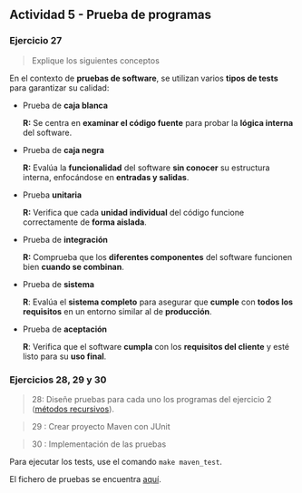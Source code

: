 ## Actividad 5 - Prueba de programas


### Ejercicio 27

> Explique los siguientes conceptos

En el contexto de **pruebas de software**, se utilizan varios **tipos de tests** para garantizar su calidad:

- Prueba de **caja blanca**

    **R:** Se centra en **examinar el código fuente** para probar la **lógica interna** del software.

- Prueba de **caja negra**

    **R:** Evalúa la **funcionalidad** del software **sin conocer** su estructura interna, enfocándose en **entradas y salidas**.

- Prueba **unitaria**

    **R:** Verifica que cada **unidad individual** del código funcione correctamente de **forma aislada**.

- Prueba de **integración**

    **R:** Comprueba que los **diferentes componentes** del software funcionen bien **cuando se combinan**.

- Prueba de **sistema**

    **R**: Evalúa el **sistema completo** para asegurar que **cumple** con **todos los requisitos** en un entorno similar al de **producción**.

- Prueba de **aceptación**

    **R**: Verifica que el software **cumpla** con los **requisitos del cliente** y esté listo para su **uso final**.


### Ejercicios 28, 29 y 30

> 28: Diseñe pruebas para cada uno los programas del ejercicio 2 ([métodos recursivos](https://github.com/KhalidCEU/actividad2_p2)).

> 29 : Crear proyecto Maven con JUnit

> 30 : Implementación de las pruebas

Para ejecutar los tests, use el comando ```make maven_test```.

El fichero de pruebas se encuentra [aquí](src/src/test/java/actividad5/AppTest.java).
